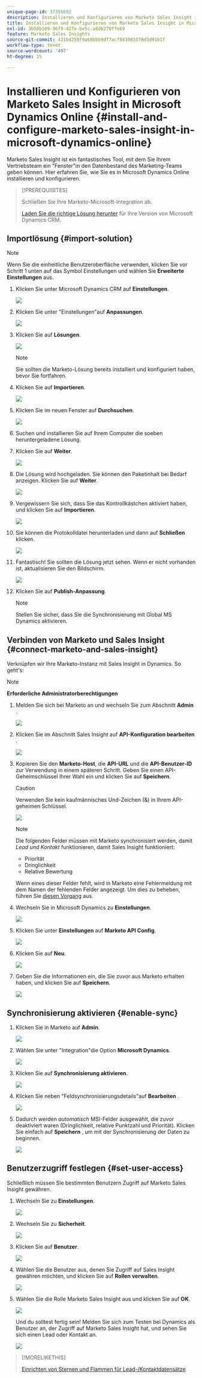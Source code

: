 ```yaml
---
unique-page-id: 37355602
description: Installieren und Konfigurieren von Marketo Sales Insight in Microsoft Dynamics Online - Marketo Docs - Produktdokumentation
title: Installieren und Konfigurieren von Marketo Sales Insight in Microsoft Dynamics Online
exl-id: 3b58b109-96f9-427e-be5c-a8db270ffe69
feature: Marketo Sales Insights
source-git-commit: 431bd258f9a68bbb9df7acf043085578d3d91b1f
workflow-type: tm+mt
source-wordcount: '497'
ht-degree: 1%

---
```


# Installieren und Konfigurieren von Marketo Sales Insight in Microsoft Dynamics Online {#install-and-configure-marketo-sales-insight-in-microsoft-dynamics-online}

Marketo Sales Insight ist ein fantastisches Tool, mit dem Sie Ihrem Vertriebsteam ein &quot;Fenster&quot;in den Datenbestand des Marketing-Teams geben können. Hier erfahren Sie, wie Sie es in Microsoft Dynamics Online installieren und konfigurieren.

>[!PREREQUISITES]
>
>Schließen Sie Ihre Marketo-Microsoft-Integration ab.
>
>[Laden Sie die richtige Lösung herunter](/help/marketo/product-docs/marketo-sales-insight/msi-for-microsoft-dynamics/installing/download-the-marketo-sales-insight-solution-for-microsoft-dynamics.md) für Ihre Version von Microsoft Dynamics CRM.

## Importlösung {#import-solution}

>[!NOTE]
>
>Wenn Sie die einheitliche Benutzeroberfläche verwenden, klicken Sie vor Schritt 1 unten auf das Symbol Einstellungen und wählen Sie **Erweiterte Einstellungen** aus.

1. Klicken Sie unter Microsoft Dynamics CRM auf **Einstellungen**.

   ![](assets/image2014-12-12-9-3a4-3a56-1.png)

1. Klicken Sie unter &quot;Einstellungen&quot;auf **Anpassungen**.

   ![](assets/image2015-4-29-14-3a22-3a1-1.png)

1. Klicken Sie auf **Lösungen**.

   ![](assets/image2014-12-12-9-3a5-3a17-1.png)

   >[!NOTE]
   >
   >Sie sollten die Marketo-Lösung bereits installiert und konfiguriert haben, bevor Sie fortfahren.

1. Klicken Sie auf **Importieren**.

   ![](assets/image2014-12-12-9-3a5-3a27-1.png)

1. Klicken Sie im neuen Fenster auf **Durchsuchen**.

   ![](assets/image2014-12-12-9-3a5-3a36-1.png)

1. Suchen und installieren Sie auf Ihrem Computer die soeben heruntergeladene Lösung.

1. Klicken Sie auf **Weiter**.

   ![](assets/seven.png)

1. Die Lösung wird hochgeladen. Sie können den Paketinhalt bei Bedarf anzeigen. Klicken Sie auf **Weiter**.

   ![](assets/image2014-12-12-9-3a6-3a10-1.png)

1. Vergewissern Sie sich, dass Sie das Kontrollkästchen aktiviert haben, und klicken Sie auf **Importieren**.

   ![](assets/image2014-12-12-9-3a6-3a19-1.png)

1. Sie können die Protokolldatei herunterladen und dann auf **Schließen** klicken.

   ![](assets/image2014-12-12-9-3a6-3a29-1.png)

1. Fantastisch! Sie sollten die Lösung jetzt sehen. Wenn er nicht vorhanden ist, aktualisieren Sie den Bildschirm.

   ![](assets/eleven.png)

1. Klicken Sie auf **Publish-Anpassung**.

   >[!NOTE]
   >
   >Stellen Sie sicher, dass Sie die Synchronisierung mit Global MS Dynamics aktivieren.

## Verbinden von Marketo und Sales Insight {#connect-marketo-and-sales-insight}

Verknüpfen wir Ihre Marketo-Instanz mit Sales Insight in Dynamics. So geht&#39;s:

>[!NOTE]
>
>**Erforderliche Administratorberechtigungen**

1. Melden Sie sich bei Marketo an und wechseln Sie zum Abschnitt **Admin** .

   ![](assets/image2014-12-12-9-3a6-3a50-1.png)

1. Klicken Sie im Abschnitt Sales Insight auf **API-Konfiguration bearbeiten** .

   ![](assets/image2014-12-12-9-3a7-3a0-1.png)

1. Kopieren Sie den **Marketo-Host**, die **API-URL** und die **API-Benutzer-ID** zur Verwendung in einem späteren Schritt. Geben Sie einen API-Geheimschlüssel Ihrer Wahl ein und klicken Sie auf **Speichern**.

   >[!CAUTION]
   >
   >Verwenden Sie kein kaufmännisches Und-Zeichen (&amp;) in Ihrem API-geheimen Schlüssel.

   ![](assets/image2014-12-12-9-3a7-3a9-1.png)

   >[!NOTE]
   >
   >Die folgenden Felder müssen mit Marketo synchronisiert werden, damit _Lead und Kontakt_ funktionieren, damit Sales Insight funktioniert:
   >
   >* Priorität
   >* Dringlichkeit
   >* Relative Bewertung
   >
   >Wenn eines dieser Felder fehlt, wird in Marketo eine Fehlermeldung mit dem Namen der fehlenden Felder angezeigt. Um dies zu beheben, führen Sie [diesen Vorgang](/help/marketo/product-docs/marketo-sales-insight/msi-for-microsoft-dynamics/setting-up-and-using/required-fields-for-syncing-marketo-with-dynamics.md) aus.

1. Wechseln Sie in Microsoft Dynamics zu **Einstellungen**.

   ![](assets/image2014-12-12-9-3a7-3a25-1.png)

1. Klicken Sie unter **Einstellungen** auf **Marketo API Config**.

   ![](assets/image2014-12-12-9-3a7-3a34-1.png)

1. Klicken Sie auf **Neu**.

   ![](assets/image2014-12-12-9-3a8-3a8-1.png)

1. Geben Sie die Informationen ein, die Sie zuvor aus Marketo erhalten haben, und klicken Sie auf **Speichern**.

   ![](assets/image2014-12-12-9-3a8-3a17-1.png)

## Synchronisierung aktivieren {#enable-sync}

1. Klicken Sie in Marketo auf **Admin**.

   ![](assets/enable-one.png)

1. Wählen Sie unter &quot;Integration&quot;die Option **Microsoft Dynamics**.

   ![](assets/enable-two.png)

1. Klicken Sie auf **Synchronisierung aktivieren**.

   ![](assets/enable-three.png)

1. Klicken Sie neben &quot;Feldsynchronisierungsdetails&quot;auf **Bearbeiten** .

   ![](assets/enable-four.png)

1. Dadurch werden _automatisch_ MSI-Felder ausgewählt, die zuvor deaktiviert waren (Dringlichkeit, relative Punktzahl und Priorität). Klicken Sie einfach auf **Speichern** , um mit der Synchronisierung der Daten zu beginnen.

   ![](assets/enable-five.png)

## Benutzerzugriff festlegen {#set-user-access}

Schließlich müssen Sie bestimmten Benutzern Zugriff auf Marketo Sales Insight gewähren.

1. Wechseln Sie zu **Einstellungen**.

   ![](assets/image2014-12-12-9-3a8-3a34-1.png)

1. Wechseln Sie zu **Sicherheit**.

   ![](assets/image2015-4-29-14-3a56-3a33-1.png)

1. Klicken Sie auf **Benutzer**.

   ![](assets/image2015-4-29-14-3a57-3a46-1.png)

1. Wählen Sie die Benutzer aus, denen Sie Zugriff auf Sales Insight gewähren möchten, und klicken Sie auf **Rollen verwalten**.

   ![](assets/image2015-4-29-14-3a59-3a31-1.png)

1. Wählen Sie die Rolle Marketo Sales Insight aus und klicken Sie auf **OK**.

   ![](assets/image2014-12-12-9-3a9-3a22-1.png)

   Und du solltest fertig sein! Melden Sie sich zum Testen bei Dynamics als Benutzer an, der Zugriff auf Marketo Sales Insight hat, und sehen Sie sich einen Lead oder Kontakt an.

   ![](assets/image2015-4-29-15-3a2-3a27-1.png)

>[!MORELIKETHIS]
>
>[Einrichten von Sternen und Flammen für Lead-/Kontaktdatensätze](/help/marketo/product-docs/marketo-sales-insight/msi-for-microsoft-dynamics/setting-up-and-using/setting-up-stars-and-flames-for-lead-contact-records.md)
